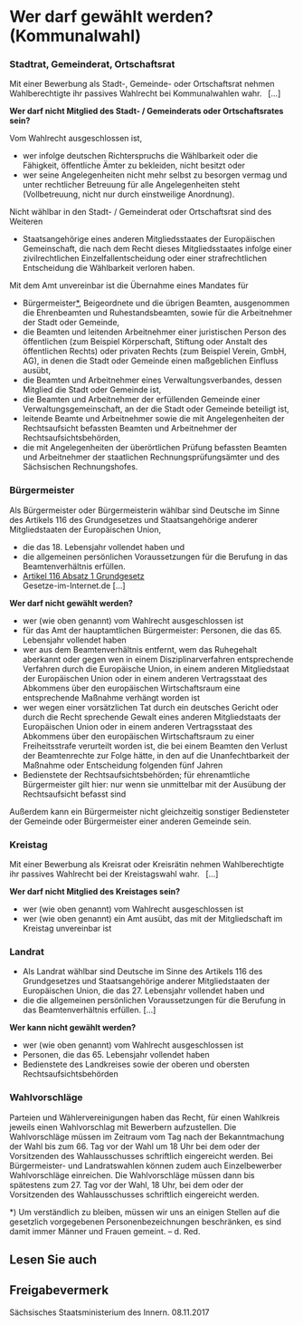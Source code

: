 # Wer darf gewählt werden? (Kommunalwahl)

### Stadtrat, Gemeinderat, Ortschaftsrat

Mit einer Bewerbung als Stadt-, Gemeinde- oder Ortschaftsrat nehmen Wahlberechtigte ihr passives Wahlrecht bei Kommunalwahlen wahr.  [...]

**Wer darf nicht Mitglied des Stadt- / Gemeinderats oder Ortschaftsrates sein?**

Vom Wahlrecht ausgeschlossen ist,

* wer infolge deutschen Richterspruchs die Wählbarkeit oder die Fähigkeit, öffentliche Ämter zu bekleiden, nicht besitzt oder
* wer seine Angelegenheiten nicht mehr selbst zu besorgen vermag und unter rechtlicher Betreuung für alle Angelegenheiten steht (Vollbetreuung, nicht nur durch einstweilige Anordnung).

Nicht wählbar in den Stadt- / Gemeinderat oder Ortschaftsrat sind des Weiteren

* Staatsangehörige eines anderen Mitgliedsstaates der Europäischen Gemeinschaft, die nach dem Recht dieses Mitgliedsstaates infolge einer zivilrechtlichen Einzelfallentscheidung oder einer strafrechtlichen Entscheidung die Wählbarkeit verloren haben.

Mit dem Amt unvereinbar ist die Übernahme eines Mandates für

* Bürgermeister[\*](#*), Beigeordnete und die übrigen Beamten, ausgenommen die Ehrenbeamten und Ruhestandsbeamten, sowie für die Arbeitnehmer der Stadt oder Gemeinde,
* die Beamten und leitenden Arbeitnehmer einer juristischen Person des öffentlichen (zum Beispiel Körperschaft, Stiftung oder Anstalt des öffentlichen Rechts) oder privaten Rechts (zum Beispiel Verein, GmbH, AG), in denen die Stadt oder Gemeinde einen maßgeblichen Einfluss ausübt,
* die Beamten und Arbeitnehmer eines Verwaltungsverbandes, dessen Mitglied die Stadt oder Gemeinde ist,
* die Beamten und Arbeitnehmer der erfüllenden Gemeinde einer Verwaltungsgemeinschaft, an der die Stadt oder Gemeinde beteiligt ist,
* leitende Beamte und Arbeitnehmer sowie die mit Angelegenheiten der Rechtsaufsicht befassten Beamten und Arbeitnehmer der Rechtsaufsichtsbehörden,
* die mit Angelegenheiten der überörtlichen Prüfung befassten Beamten und Arbeitnehmer der staatlichen Rechnungsprüfungsämter und des Sächsischen Rechnungshofes.

### Bürgermeister

Als Bürgermeister oder Bürgermeisterin wählbar sind Deutsche im Sinne des Artikels 116 des Grundgesetzes und Staatsangehörige anderer Mitgliedstaaten der Europäischen Union,

* die das 18. Lebensjahr vollendet haben und
* die allgemeinen persönlichen Voraussetzungen für die Berufung in das Beamtenverhältnis erfüllen.
* [Artikel 116 Absatz 1 Grundgesetz](http://www.gesetze-im-internet.de/gg/art_116.html "Artikel 116 GG")  
  Gesetze-im-Internet.de [...]

**Wer darf nicht gewählt werden?**

* wer (wie oben genannt) vom Wahlrecht ausgeschlossen ist
* für das Amt der hauptamtlichen Bürgermeister: Personen, die das 65. Lebensjahr vollendet haben
* wer aus dem Beamtenverhältnis entfernt, wem das Ruhegehalt aberkannt oder gegen wen in einem Disziplinarverfahren entsprechende Verfahren durch die Europäische Union, in einem anderen Mitgliedstaat der Europäischen Union oder in einem anderen Vertragsstaat des Abkommens über den europäischen Wirtschaftsraum eine entsprechende Maßnahme verhängt worden ist
* wer wegen einer vorsätzlichen Tat durch ein deutsches Gericht oder durch die Recht sprechende Gewalt eines anderen Mitgliedstaats der Europäischen Union oder in einem anderen Vertragsstaat des Abkommens über den europäischen Wirtschaftsraum zu einer Freiheitsstrafe verurteilt worden ist, die bei einem Beamten den Verlust der Beamtenrechte zur Folge hätte, in den auf die Unanfechtbarkeit der Maßnahme oder Entscheidung folgenden fünf Jahren
* Bedienstete der Rechtsaufsichtsbehörden; für ehrenamtliche Bürgermeister gilt hier: nur wenn sie unmittelbar mit der Ausübung der Rechtsaufsicht befasst sind

Außerdem kann ein Bürgermeister nicht gleichzeitig sonstiger Bediensteter der Gemeinde oder Bürgermeister einer anderen Gemeinde sein.

### Kreistag

Mit einer Bewerbung als Kreisrat oder Kreisrätin nehmen Wahlberechtigte ihr passives Wahlrecht bei der Kreistagswahl wahr.  [...]

**Wer darf nicht Mitglied des Kreistages sein?**

* wer (wie oben genannt) vom Wahlrecht ausgeschlossen ist
* wer (wie oben genannt) ein Amt ausübt, das mit der Mitgliedschaft im Kreistag unvereinbar ist

### Landrat

* Als Landrat wählbar sind Deutsche im Sinne des Artikels 116 des Grundgesetzes und Staatsangehörige anderer Mitgliedstaaten der Europäischen Union, die das 27. Lebensjahr vollendet haben und
* die die allgemeinen persönlichen Voraussetzungen für die Berufung in das Beamtenverhältnis erfüllen. [...]

**Wer kann nicht gewählt werden?**

* wer (wie oben genannt) vom Wahlrecht ausgeschlossen ist
* Personen, die das 65. Lebensjahr vollendet haben
* Bedienstete des Landkreises sowie der oberen und obersten Rechtsaufsichtsbehörden

### Wahlvorschläge

Parteien und Wählervereinigungen haben das Recht, für einen Wahlkreis jeweils einen Wahlvorschlag mit Bewerbern aufzustellen. Die Wahlvorschläge müssen im Zeitraum vom Tag nach der Bekanntmachung der Wahl bis zum 66. Tag vor der Wahl um 18 Uhr bei dem oder der Vorsitzenden des Wahlausschusses schriftlich eingereicht werden. Bei Bürgermeister- und Landratswahlen können zudem auch Einzelbewerber Wahlvorschläge einreichen. Die Wahlvorschläge müssen dann bis spätestens zum 27. Tag vor der Wahl, 18 Uhr, bei dem oder der Vorsitzenden des Wahlausschusses schriftlich eingereicht werden.

\*) Um verständlich zu bleiben, müssen wir uns an einigen Stellen auf die gesetzlich vorgegebenen Personenbezeichnungen beschränken, es sind damit immer Männer und Frauen gemeint. – d. Red.

## Lesen Sie auch

## Freigabevermerk

Sächsisches Staatsministerium des Innern. 08.11.2017
